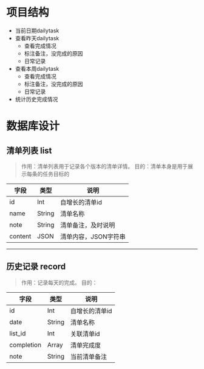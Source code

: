 # 项目结构
* 当前日期dailytask
* 查看昨天dailytask
    - 查看完成情况
    - 标注备注，没完成的原因
    - 日常记录
* 查看本周dailytask
    - 查看完成情况
    - 标注备注，没完成的原因
    - 日常记录
* 统计历史完成情况


# 数据库设计

##  清单列表 list
> 作用：清单列表用于记录各个版本的清单详情。
> 目的：清单本身是用于展示每条的任务目标的

字段 | 类型 | 说明
---|---|---
id | Int  | 自增长的清单id
name | String | 清单名称
note | String | 清单备注，及时说明
content | JSON | 清单内容，JSON字符串
----
## 历史记录 record
> 作用：记录每天的完成。
> 目的：

字段 | 类型 | 说明
---|---|---
id | Int  | 自增长的清单id
date | String | 清单名称
list_id | Int | 关联清单id
completion | Array | 清单完成度
note | String | 当前清单备注

